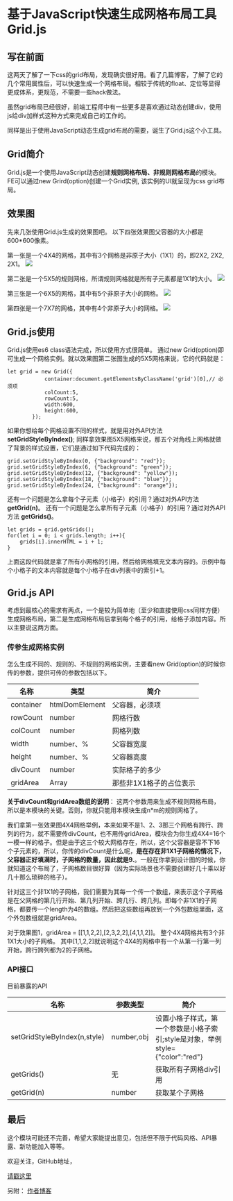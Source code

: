 
# 基于JavaScript快速生成网格布局工具Grid.js


## 写在前面

这两天了解了一下css的grid布局，发现确实很好用。看了几篇博客，了解了它的几个常用属性后，可以快速生成一个网格布局。相较于传统的float、定位等显得更成体系，更规范，不需要一些hack做法。

虽然grid布局已经很好，前端工程师中有一些更多是喜欢通过动态创建div，使用js给div加样式这种方式来完成自己的工作的。

同样是出于使用JavaScript动态生成grid布局的需要，诞生了Grid.js这个小工具。

## Grid简介

Grid.js是一个使用JavaScript动态创建**规则网格布局、非规则网格布局**的模块。FE可以通过new Grird(option)创建一个Grid实例, 该实例的UI就呈现为css grid布局。

## 效果图

先来几张使用Grid.js生成的效果图吧。
以下四张效果图父容器的大小都是600*600像素。

第一张是一个4X4的网格，其中有3个网格是非原子大小（1X1）的，即2X2, 2X2, 2X1。
![](https://user-gold-cdn.xitu.io/2018/1/13/160eb7bfa86664ac?w=762&h=759&f=png&s=6115)

第二张是一个5X5的规则网格，所谓规则网格就是所有子元素都是1X1的大小。
![](https://user-gold-cdn.xitu.io/2018/1/13/160eb7c2c6d5ccfb?w=763&h=759&f=png&s=9973)

第三张是一个6X5的网格，其中有5个非原子大小的网格。
![](https://user-gold-cdn.xitu.io/2018/1/13/160eb7c3ffc85aab?w=761&h=761&f=png&s=8403)

第四张是一个7X7的网格，其中有4个非原子大小的网格。
![](https://user-gold-cdn.xitu.io/2018/1/13/160eb7c5bd1157fd?w=763&h=761&f=png&s=12126)

## Grid.js使用

Grid.js使用es6 class语法完成，所以使用方式很简单。
通过new Grid(option)即可生成一个网格实例。就以效果图第二张图生成的5X5网格来说，它的代码就是：

```
let grid = new Grid({
            container:document.getElementsByClassName('grid')[0],// 必须项
            colCount:5,
            rowCount:5,
            width:600,
            height:600,
        });
```

如果你想给每个网格设置不同的样式，就是用对外API方法**setGridStyleByIndex()**; 同样拿效果图5X5网格来说，那五个对角线上网格就做了背景的样式设置，它们是通过如下代码完成的：

```
grid.setGridStyleByIndex(0, {"background": "red"});
grid.setGridStyleByIndex(6, {"background": "green"});
grid.setGridStyleByIndex(12, {"background": "yellow"});
grid.setGridStyleByIndex(18, {"background": "blue"});
grid.setGridStyleByIndex(24, {"background": "orange"});
```

还有一个问题是怎么拿每个子元素（小格子）的引用？通过对外API方法 **getGrid(n)**。
还有一个问题是怎么拿所有子元素（小格子）的引用？通过对外API方法 **getGrids()**。
```
let grids = grid.getGrids();
for(let i = 0; i < grids.length; i++){
    grids[i].innerHTML = i + 1;
}
```
上面这段代码就是拿了所有小网格的引用，然后给网格填充文本内容的。示例中每个小格子的文本内容就是每个小格子在div列表中的索引+1。


## Grid.js API

考虑到最核心的需求有两点，一个是较为简单地（至少和直接使用css同样方便）生成网格布局，第二是生成网格布局后拿到每个格子的引用，给格子添加内容。所以主要说这两方面。

### 传参生成网格实例

怎么生成不同的、规则的、不规则的网格实例，主要看new Grid(option)的时候你传的参数，提供可传的参数包括以下。

|名称|类型|简介|
|--|--|--|
|container|htmlDomElement|父容器，必须项|
|rowCount|number|网格行数|
|colCount|number|网格列数|
|width|number、%|父容器宽度|
|height|number、%|父容器高度|
|divCount|number|实际格子的多少|
|gridArea|Array|那些非1X1格子的占位表示|

**关于divCount和gridArea数组的说明**：
这两个参数用来生成不规则网格布局，所以是本模块的关键。否则，你就只能用本模块生成n*m的规则网格了。

我们拿第一张效果图4X4网格举例，本来如果不是1、2、3那三个网格有跨行、跨列的行为，就不需要传divCount，也不用传gridArea，模块会为你生成4X4=16个一模一样的格子。但是由于这三个较大网格存在，所以，这个父容器是容不下16个子元素的，所以，你传的divCount是什么呢，**是在存在非1X1子网格的情况下，父容器正好填满时，子网格的数量，因此就是9.**。一般在你拿到设计图的时候，你就知道这个布局了，子网格数目很好算（因为实际场景也不需要创建好几十乘以好几十那么琐碎的格子）。

针对这三个非1X1的子网格，我们需要为其每一个传一个数组，来表示这个子网格是在父网格的第几行开始、第几列开始、跨几行、跨几列。即每个非1X1的子网格，都要传一个length为4的数组。然后把这些数组再放到一个外包数组里面，这个外包数组就是gridArea。

对于效果图1，gridArea = [[1,1,2,2],[2,3,2,2],[4,1,1,2]]。
整个4X4网格共有3个非1X1大小的子网格。
其中[1,1,2,2]就说明这个4X4的网格中有一个从第一行第一列开始，跨行跨列都为2的子网格。


### API接口

目前暴露的API

|名称|参数类型|简介|
|--|--|--|
|setGridStyleByIndex(n,style)|number,obj|设置小格子样式，第一个参数是小格子索引;style是对象，举例style={"color":"red"}|
|getGrids()|无|获取所有子网格div引用|
|getGrid(n)|number|获取某个子网格|


## 最后

这个模块可能还不完善，希望大家能提出意见，包括但不限于代码风格、API暴露、新功能加入等等。

欢迎关注，GitHub地址，

[请戳这里](https://github.com/cunzaizhuyi/gridLayout)

另附： [作者博客](https://cunzaizhuyi.github.io)

